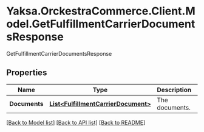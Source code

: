 # Yaksa.OrckestraCommerce.Client.Model.GetFulfillmentCarrierDocumentsResponse
GetFulfillmentCarrierDocumentsResponse

## Properties

Name | Type | Description | Notes
------------ | ------------- | ------------- | -------------
**Documents** | [**List&lt;FulfillmentCarrierDocument&gt;**](FulfillmentCarrierDocument.md) | The documents. | [optional] 

[[Back to Model list]](../README.md#documentation-for-models) [[Back to API list]](../README.md#documentation-for-api-endpoints) [[Back to README]](../README.md)


